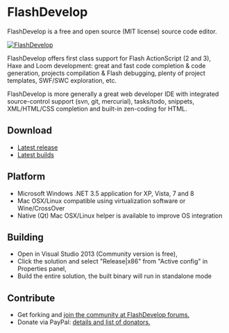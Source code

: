 FlashDevelop
============

FlashDevelop is a free and open source (MIT license) source code editor.

[![FlashDevelop](http://flashdevelop.org/screenshots/fdstart-mini.png "FlashDevelop")](http://www.flashdevelop.org/)

FlashDevelop offers first class support for Flash ActionScript (2 and 3), Haxe and Loom development: great and fast code completion & code generation, projects compilation & Flash debugging, plenty of project templates, SWF/SWC exploration, etc.

FlashDevelop is more generally a great web developer IDE with integrated source-control support (svn, git, mercurial), tasks/todo, snippets, XML/HTML/CSS completion and built-in zen-coding for HTML.

Download
--------

* [Latest release](http://www.flashdevelop.org/community/viewforum.php?f=11)
* [Latest builds](http://www.flashdevelop.org/community/viewtopic.php?f=9&t=3529)

Platform
--------

* Microsoft Windows .NET 3.5 application for XP, Vista, 7 and 8
* Mac OSX/Linux compatible using virtualization software or Wine/CrossOver
* Native (Qt) Mac OSX/Linux helper is available to improve OS integration

Building
--------

* Open in Visual Studio 2013 (Community version is free),
* Click the solution and select "Release|x86" from "Active config" in Properties panel,
* Build the entire solution, the built binary will run in standalone mode

Contribute
--------

* Get forking and [join the community at FlashDevelop forums.](http://www.flashdevelop.org/community/index.php)
* Donate via PayPal: [details and list of donators.](http://www.flashdevelop.org/wikidocs/index.php?title=FlashDevelop:Site_support)
